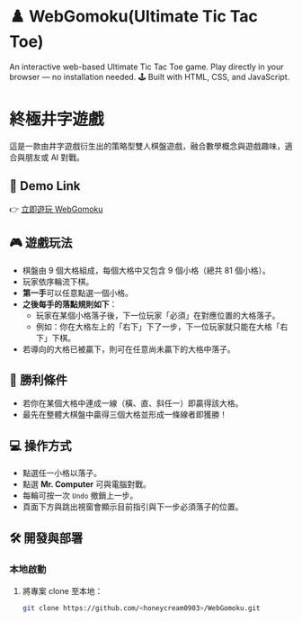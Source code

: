 # ♟️ WebGomoku(Ultimate Tic Tac Toe)
An interactive web-based Ultimate Tic Tac Toe game. 
Play directly in your browser — no installation needed. 
🕹️ Built with HTML, CSS, and JavaScript.

# 終極井字遊戲

這是一款由井字遊戲衍生出的策略型雙人棋盤遊戲，融合數學概念與遊戲趣味，適合與朋友或 AI 對戰。

## 🔗 Demo Link

👉 [立即遊玩 WebGomoku]([https://<honeycream0903>.github.io/WebGomoku/](https://honeycream0903.github.io/WebGomoku/))

## 🎮 遊戲玩法

- 棋盤由 9 個大格組成，每個大格中又包含 9 個小格（總共 81 個小格）。
- 玩家依序輪流下棋。
- **第一手**可以任意點選一個小格。
- **之後每手的落點規則如下**：
  - 玩家在某個小格落子後，下一位玩家「必須」在對應位置的大格落子。
  - 例如：你在大格左上的「右下」下了一步，下一位玩家就只能在大格「右下」下棋。
- 若導向的大格已被贏下，則可在任意尚未贏下的大格中落子。

## 🧠 勝利條件

- 若你在某個大格中連成一線（橫、直、斜任一）即贏得該大格。
- 最先在整體大棋盤中贏得三個大格並形成一條線者即獲勝！

## 💻 操作方式

- 點選任一小格以落子。
- 點選 **Mr. Computer** 可與電腦對戰。
- 每輪可按一次 `Undo` 撤銷上一步。
- 頁面下方與跳出視窗會顯示目前指引與下一步必須落子的位置。

## 🛠️ 開發與部署

### 本地啟動

1. 將專案 clone 至本地：
   ```bash
   git clone https://github.com/<honeycream0903>/WebGomoku.git

